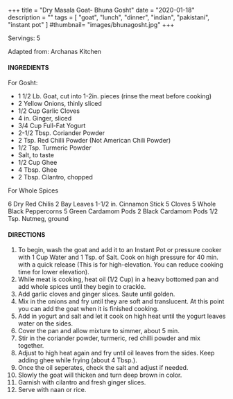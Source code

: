 +++
title = "Dry Masala Goat- Bhuna Gosht"
date = "2020-01-18"
description = ""
tags = [
    "goat",
    "lunch",
    "dinner",
    "indian",
    "pakistani",
    "instant pot" 
]
#thumbnail= "images/bhunagosht.jpg"
+++

Servings: 5 <!--more-->

Adapted from: Archanas Kitchen

#### INGREDIENTS 

For Gosht: 

* 1 1/2 Lb. Goat, cut into 1-2in. pieces (rinse the meat before cooking) 
* 2 Yellow Onions, thinly sliced
* 1/2 Cup Garlic Cloves
* 4 in. Ginger, sliced
* 3/4 Cup Full-Fat Yogurt 
* 2-1/2 Tbsp. Coriander Powder 
* 2 Tsp. Red Chilli Powder (Not American Chili Powder) 
* 1/2 Tsp. Turmeric Powder
* Salt, to taste
* 1/2 Cup Ghee
* 4 Tbsp. Ghee 
* 2 Tbsp. Cilantro, chopped

For Whole Spices

6 Dry Red Chilis
2 Bay Leaves
1-1/2 in. Cinnamon Stick
5 Cloves
5 Whole Black Peppercorns
5 Green Cardamom Pods
2 Black Cardamom Pods
1/2 Tsp. Nutmeg, ground

#### DIRECTIONS 

1. To begin, wash the goat and add it to an Instant Pot or pressure cooker with 1 Cup Water and 1 Tsp. of Salt. Cook on high pressure for 40 min. with a quick release (This is for high-elevation. You can reduce cooking time for lower elevation). 
2. While meat is cooking, heat oil (1/2 Cup) in a heavy bottomed pan and add whole spices until they begin to crackle.
3. Add garlic cloves and ginger slices. Saute until golden.
4. Mix in the onions and fry until they are soft and translucent. At this point you can add the goat when it is finished cooking.
5. Add in yogurt and salt and let it cook on high heat until the yogurt leaves water on the sides.
6. Cover the pan and allow mixture to simmer, about 5 min.
7. Stir in the coriander powder, turmeric, red chilli powder and mix together.
8. Adjust to high heat again and fry until oil leaves from the sides. Keep adding ghee while frying (about 4 Tbsp.).
9. Once the oil seperates, check the salt and adjust if needed.
10. Slowly the goat will thicken and turn deep brown in color. 
11. Garnish with cilantro and fresh ginger slices. 
12. Serve with naan or rice. 
